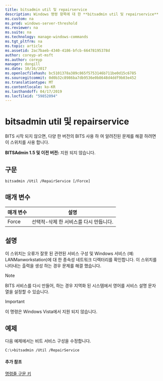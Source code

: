```yaml
---
title: bitsadmin util 및 repairservice
description: Windows 명령 항목에 대 한 **bitsadmin util 및 repairservice** -명령은 BITS 서비스의 다양 한 버전의 알려진된 문제를 해결 하는 데 사용 합니다.
ms.custom: na
ms.prod: windows-server-threshold
ms.reviewer: na
ms.suite: na
ms.technology: manage-windows-commands
ms.tgt_pltfrm: na
ms.topic: article
ms.assetid: 2ac7baeb-4340-4186-bfcb-66478195378d
author: coreyp-at-msft
ms.author: coreyp
manager: dongill
ms.date: 10/16/2017
ms.openlocfilehash: bc5101378a389c865f5753146b711be0d15c6785
ms.sourcegitcommit: 0d0b32c8986ba7db9536e0b8648d4ddf9b03e452
ms.translationtype: MT
ms.contentlocale: ko-KR
ms.lasthandoff: 04/17/2019
ms.locfileid: "59852094"
---
```

# <a name="bitsadmin-util-and-repairservice"></a>bitsadmin util 및 repairservice

BITS 시작 되지 않으면, 다양 한 버전의 BITS 사용 하 여 알려진된 문제를 해결 하려면이 스위치를 사용 합니다.

**BITSAdmin 1.5 및 이전 버전:** 지원 되지 않습니다.

## <a name="syntax"></a>구문

```
bitsadmin /Util /RepairService [/Force]
```

## <a name="parameters"></a>매개 변수

|매개 변수|설명|
|---------|-----------|
|Force|선택적-삭제 한 서비스를 다시 만듭니다.|

## <a name="remarks"></a>설명

이 스위치는 오류가 잘못 된 관련된 서비스 구성 및 Windows 서비스 (예: LANManworkstation)에 대 한 종속성 네트워크 디렉터리를 확인합니다. 이 스위치를 나타내는 출력을 생성 하는 경우 문제를 해결 했습니다.

> [!NOTE]
> BITS 서비스를 다시 만들어, 하는 경우 지역화 된 시스템에서 영어를 서비스 설명 문자열을 설정할 수 있습니다.

> [!IMPORTANT]
> 이 명령은 Windows Vista에서 지원 되지 않습니다.

## <a name="BKMK_examples"></a>예제

다음 예제에서는 비트 서비스 구성을 수정합니다.
```
C:\>bitsadmin /Util /RepairService
```

#### <a name="additional-references"></a>추가 참조

[명령줄 구문 키](command-line-syntax-key.md)